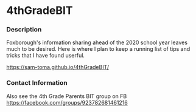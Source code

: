 # 4thGradeBIT
### Description
Foxborough's information sharing ahead of the 2020 school year leaves much to be desired. Here is where I plan to keep a running list of tips and tricks that I have found userful.

https://sam-toma.github.io/4thGradeBIT/

### Contact Information
Also see the 4th Grade Parents BIT group on FB https://facebook.com/groups/923782681461216
